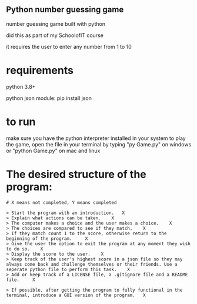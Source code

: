 ## Python number guessing game

number guessing game built with python

did this as part of my SchoolofIT course

it requires the user to enter any number from 1 to 10

# requirements

python 3.8+

python json module: pip install json

# to run

make sure you have the python interpreter installed in your system
to play the game, open the file in your terminal by typing "py Game.py" on windows
or "python Game.py" on mac and linux


# The desired structure of the program:
    # X means not completed, Y means completed

    > Start the program with an introduction.   X
    > Explain what actions can be taken.    X
    > The computer makes a choice and the user makes a choice.    X
    > The choices are compared to see if they match.    X
    > If they match count 1 to the score, otherwise return to the beginning of the program.     X
    > Give the user the option to exit the program at any moment they wish to do so.    X
    > Display the score to the user.    X
    > Keep track of the user's highest score in a json file so they may always come back and challenge themselves or their friends. Use a seperate python file to perform this task.    X
    > Add or keep track of a LICENSE file, a .gitignore file and a README file.     X

    > If possible, after getting the program to fully functional in the terminal, introduce a GUI version of the program.   X
